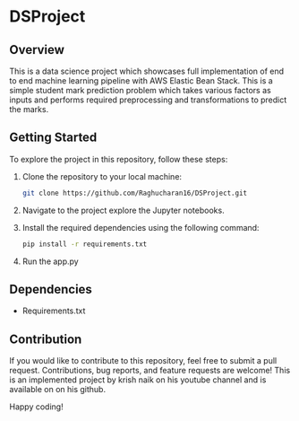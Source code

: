 # DSProject

## Overview

This is a data science project which showcases full implementation of end to end machine learning pipeline with AWS Elastic Bean Stack.
This is a simple student mark prediction problem which takes various factors as inputs and performs required preprocessing and transformations to predict the marks.

## Getting Started

To explore the project in this repository, follow these steps:

1. Clone the repository to your local machine:

   ```bash
   git clone https://github.com/Raghucharan16/DSProject.git
   ```

2. Navigate to the project explore the Jupyter notebooks.

3. Install the required dependencies using the following command:

   ```bash
   pip install -r requirements.txt
   ```

4. Run the app.py

## Dependencies

- Requirements.txt 

## Contribution

If you would like to contribute to this repository, feel free to submit a pull request. Contributions, bug reports, and feature requests are welcome!
This is an implemented project by krish naik on his youtube channel and is available on on his github. 

Happy coding!
